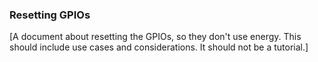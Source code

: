 ### Resetting GPIOs

[A document about resetting the GPIOs, so they don't use energy. This should include use cases and considerations. It should not be a tutorial.]
